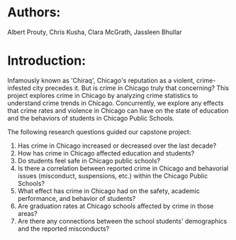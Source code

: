 # Authors: 

Albert Prouty, Chris Kusha, Clara McGrath, Jassleen Bhullar


# Introduction:

Infamously known as 'Chiraq', Chicago's reputation as a violent, crime-infested city precedes it. But is crime in Chicago truly that concerning? This project explores crime in Chicago by analyzing crime statistics to understand crime trends in Chicago. Concurrently, we explore any effects that crime rates and violence in Chicago can have on the state of education and the behaviors of students in Chicago Public Schools.

The following research questions guided our capstone project: 

  1. Has crime in Chicago increased or decreased over the last decade?
  2. How has crime in Chicago affected education and students?
  3. Do students feel safe in Chicago public schools?
  4. Is there a correlation between reported crime in Chicago and behavorial issues (misconduct, suspensions, etc.) within the Chicago Public Schools?
  5. What effect has crime in Chicago had on the safety, academic performance, and behavior of students?
  6. Are graduation rates at Chicago schools affected by crime in those areas?
  7. Are there any connections between the school students' demographics and the reported misconducts?
  
  

  
